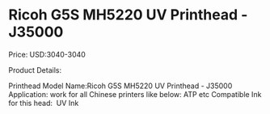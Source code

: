 # Ricoh G5S MH5220 UV Printhead - J35000

Price: USD:3040-3040

Product Details:

Printhead Model Name:Ricoh G5S MH5220 UV Printhead - J35000
Application: work for all Chinese printers like below:
ATP etc
Compatible Ink for this head:  UV Ink